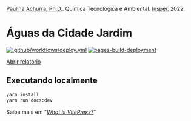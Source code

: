[Paulina Achurra, Ph.D.](http://lattes.cnpq.br/8604197623762869). Química Tecnológica e Ambiental. [Insper](https://github.com/Insper), 2022.

# Águas da Cidade Jardim

[![.github/workflows/deploy.yml](https://github.com/FelixLuciano/aguas-da-cidade-jardim/actions/workflows/deploy.yml/badge.svg)](https://github.com/FelixLuciano/aguas-da-cidade-jardim/actions/workflows/deploy.yml)
[![pages-build-deployment](https://github.com/FelixLuciano/aguas-da-cidade-jardim/actions/workflows/pages/pages-build-deployment/badge.svg)](https://github.com/FelixLuciano/aguas-da-cidade-jardim/actions/workflows/pages/pages-build-deployment)

[Abrir relatório](https://lucianofelix.com.br/aguas-da-cidade-jardim/)

## Executando localmente

```bash
yarn install
yarn run docs:dev
```

Saiba mais em "[*What is VitePress?*](https://vitepress.vuejs.org/guide/what-is-vitepress)"
